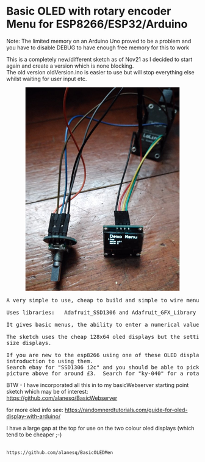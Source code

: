 <h1>Basic OLED with rotary encoder Menu for ESP8266/ESP32/Arduino</h1>
Note: The limited memory on an Arduino Uno proved to be a problem and you have to disable DEBUG to have enough free memory for this to work

This is a completely new/different sketch as of Nov21 as I decided to start again and create a version which is none blocking.  
The old version oldVersion.ino is easier to use but will stop everything else whilst waiting for user input etc. 

<p align="center"><img src="/images/menu.jpg" width="80%"/></p>

<pre>
A very simple to use, cheap to build and simple to wire menu system using an oled and rotary encoder

Uses libraries:   Adafruit_SSD1306 and Adafruit_GFX_Library
    
It gives basic menus, the ability to enter a numerical value or choose from a list.
            
The sketch uses the cheap 128x64 oled displays but the settings can be changed to work with different 
size displays.

If you are new to the esp8266 using one of these OLED displays would be a very interesting and cheap 
introduction to using them.
Search ebay for "SSD1306 i2c" and you should be able to pick up an oled display like the one in the 
picture above for around £3.  Search for "ky-040" for a rotary encoder for around £1.
</pre>

BTW - I have incorporated all this in to my basicWebserver starting point sketch which may be of 
interest: https://github.com/alanesq/BasicWebserver

for more oled info see: https://randomnerdtutorials.com/guide-for-oled-display-with-arduino/

I have a large gap at the top for use on the two colour oled displays (which tend to be cheaper ;-)

                                            https://github.com/alanesq/BasicOLEDMen
